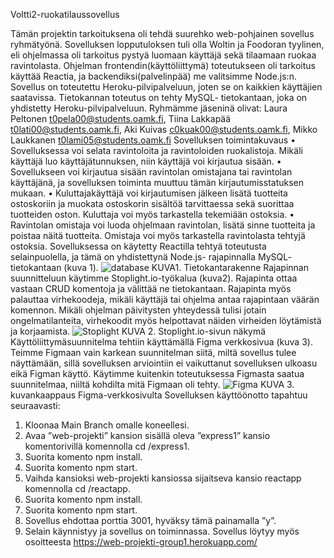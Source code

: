 Voltti2-ruokatilaussovellus

Tämän projektin tarkoituksena oli tehdä suurehko web-pohjainen sovellus ryhmätyönä. Sovelluksen lopputuloksen tuli olla Woltin ja Foodoran tyylinen, eli ohjelmassa oli tarkoitus pystyä luomaan käyttäjä sekä tilaamaan ruokaa ravintolasta. Ohjelman frontendin(käyttöliittymä) toteutukseen oli tarkoitus käyttää Reactia, ja backendiksi(palvelinpää) me valitsimme Node.js:n. Sovellus on toteutettu Heroku-pilvipalveluun, joten se on kaikkien käyttäjien saatavissa. Tietokannan toteutus on tehty MySQL- tietokantaan, joka on yhdistetty Heroku-pilvipalveluun.
Ryhmämme jäseninä olivat: Laura Peltonen t0pela00@students.oamk.fi, Tiina Lakkapää t0lati00@students.oamk.fi, Aki Kuivas c0kuak00@students.oamk.fi, Mikko Laukkanen t0lami05@students.oamk.fi
Sovelluksen toimintakuvaus
•	Sovelluksessa voi selata ravintoloita ja ravintoloiden ruokalistoja. Mikäli käyttäjä luo käyttäjätunnuksen, niin käyttäjä voi kirjautua sisään.
•	Sovellukseen voi kirjautua sisään ravintolan omistajana tai ravintolan käyttäjänä, ja sovelluksen toiminta muuttuu tämän kirjautumisstatuksen mukaan.
•	Kuluttajakäyttäjä voi kirjautumisen jälkeen lisätä tuotteita ostoskoriin ja muokata ostoskorin sisältöä tarvittaessa sekä suorittaa tuotteiden oston. Kuluttaja voi myös tarkastella tekemiään ostoksia.
•	Ravintolan omistaja voi luoda ohjelmaan ravintolan, lisätä sinne tuotteita ja poistaa näitä tuotteita. Omistaja voi myös tarkastella ravintolasta tehtyjä ostoksia.
Sovelluksessa on käytetty Reactilla tehtyä toteutusta selainpuolella, ja tämä on yhdistettynä Node.js- rajapinnalla MySQL- tietokantaan (kuva 1).
![database](https://user-images.githubusercontent.com/91653507/165343344-a4402bec-2e05-427b-b735-b860f1cba259.png)
KUVA1. Tietokantarakenne
Rajapinnan suunnitteluun käytimme Stoplight.io-työkalua (kuva2). Rajapinta ottaa vastaan CRUD komentoja ja välittää ne tietokantaan. Rajapinta myös palauttaa virhekoodeja, mikäli käyttäjä tai ohjelma antaa rajapintaan väärän komennon. Mikäli ohjelman päivitysten yhteydessä tulisi jotain ongelmatilanteita, virhekoodit myös helpottavat näiden virheiden löytämistä ja korjaamista.
![Stoplight](https://user-images.githubusercontent.com/91653507/165343403-4f622540-9c4d-479f-ac67-8e93d579d3db.png)
KUVA 2. Stoplight.io-sivun näkymä
Käyttöliittymäsuunnitelma tehtiin käyttämällä Figma verkkosivua (kuva 3). Teimme Figmaan vain karkean suunnitelman siitä, miltä sovellus tulee näyttämään, sillä sovelluksen arviointiin ei vaikuttanut sovelluksen ulkoasu eikä Figman käyttö. Käytimme kuitenkin toteutuksessa Figmasta saatua suunnitelmaa, niiltä kohdilta mitä Figmaan oli tehty.
![Figma](https://user-images.githubusercontent.com/91653507/165343431-75d18c0e-b4e4-4c0c-99d9-b1db80550fb5.png)
KUVA 3. kuvankaappaus Figma-verkkosivulta
Sovelluksen käyttöönotto tapahtuu seuraavasti:
1.	Kloonaa Main Branch omalle koneellesi.
2.	Avaa ”web-projekti” kansion sisällä oleva ”express1” kansio komentorivillä komennolla cd /express1.
3.	Suorita komento npm install.
4.	Suorita komento npm start.
5.	Vaihda kansioksi web-projekti kansiossa sijaitseva kansio reactapp komennolla cd /reactapp.
6.	Suorita komento npm install.
7.	Suorita komento npm start.
8.	Sovellus ehdottaa porttia 3001, hyväksy tämä painamalla ”y”.
9.	Selain käynnistyy ja sovellus on toiminnassa.
Sovellus löytyy myös osoitteesta
https://web-projekti-group1.herokuapp.com/
